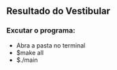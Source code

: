 ## Resultado do Vestibular

### Excutar o programa:

- Abra a pasta no terminal
- $make all
- $./main